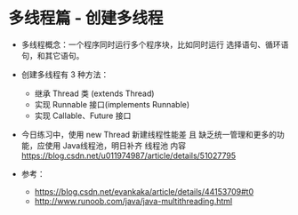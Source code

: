 # 多线程篇 - 创建多线程
- 多线程概念：一个程序同时运行多个程序块，比如同时运行 选择语句、循环语句，和其它语句。
- 创建多线程有 3 种方法：  
    - 继承 Thread 类 (extends Thread) 
    - 实现 Runnable 接口(implements Runnable)
    - 实现 Callable、Future 接口
- 今日练习中，使用 new Thread 新建线程性能差 且 缺乏统一管理和更多的功能，应使用 Java线程池，明日补齐 线程池
内容 https://blog.csdn.net/u011974987/article/details/51027795
 
 
 
 
 - 参考： 
    - https://blog.csdn.net/evankaka/article/details/44153709#t0
    - http://www.runoob.com/java/java-multithreading.html